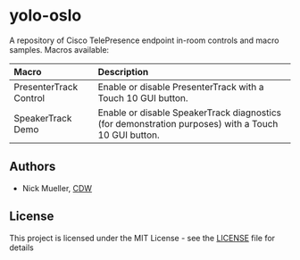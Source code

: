 # yolo-oslo
A repository of Cisco TelePresence endpoint in-room controls and macro samples.  Macros available:

| Macro        | Description           |
| :------------------------ |:-------------|
| PresenterTrack Control      | Enable or disable PresenterTrack with a Touch 10 GUI button.      |
| SpeakerTrack Demo      | Enable or disable SpeakerTrack diagnostics (for demonstration purposes) with a Touch 10 GUI button.     |

## Authors

* Nick Mueller, [CDW](http://www.cdw.com)

## License

This project is licensed under the MIT License - see the [LICENSE](LICENSE) file for details